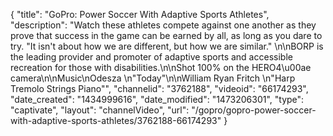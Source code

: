 {
    "title": "GoPro: Power Soccer With Adaptive Sports Athletes",
    "description": "Watch these athletes compete against one another as they prove that success in the game can be earned by all, as long as you dare to try. \"It isn't about how we are different, but how we are similar.\" \n\nBORP is the leading provider and promoter of adaptive sports and accessible recreation for those with disabilities.\n\nShot 100% on the HERO4\u00ae camera\n\nMusic\nOdesza \n\"Today\"\n\nWilliam Ryan Fritch \n\"Harp Tremolo Strings Piano\"",
    "channelid": "3762188",
    "videoid": "66174293",
    "date_created": "1434999616",
    "date_modified": "1473206301",
    "type": "captivate",
    "layout": "channelVideo",
    "url": "\/gopro\/gopro-power-soccer-with-adaptive-sports-athletes\/3762188-66174293"
}